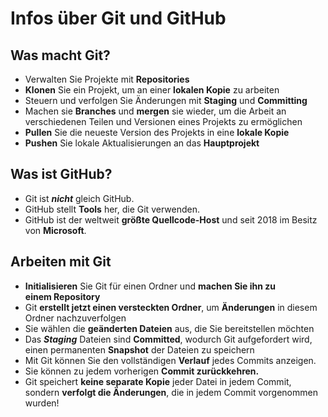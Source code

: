 # Infos über Git und GitHub

## Was macht Git?

* Verwalten Sie Projekte mit **Repositories**
* **Klonen** Sie ein Projekt, um an einer **lokalen Kopie** zu arbeiten
* Steuern und verfolgen Sie Änderungen mit **Staging** und **Committing**
* Machen sie **Branches** und **mergen** sie wieder, um die Arbeit an verschiedenen Teilen und Versionen eines Projekts zu ermöglichen
* **Pullen** Sie die neueste Version des Projekts in eine **lokale Kopie**
* **Pushen** Sie lokale Aktualisierungen an das **Hauptprojekt**


## Was ist GitHub?

* Git ist ***nicht*** gleich GitHub.
* GitHub stellt **Tools** her, die Git verwenden.
* GitHub ist der weltweit **größte Quellcode-Host** und seit 2018 im Besitz von **Microsoft**.

## Arbeiten mit Git

* **Initialisieren** Sie Git für einen Ordner und **machen Sie ihn zu einem Repository**
* Git **erstellt jetzt einen versteckten Ordner**, um **Änderungen** in diesem Ordner nachzuverfolgen
* Sie wählen die **geänderten Dateien** aus, die Sie bereitstellen möchten
* Das ***Staging*** Dateien sind **Committed**, wodurch Git aufgefordert wird, einen permanenten **Snapshot** der Dateien zu speichern
* Mit Git können Sie den vollständigen **Verlauf** jedes Commits anzeigen.
* Sie können zu jedem vorherigen **Commit zurückkehren.**
* Git speichert **keine separate Kopie** jeder Datei in jedem Commit, sondern **verfolgt die Änderungen**, die in jedem Commit vorgenommen wurden!
